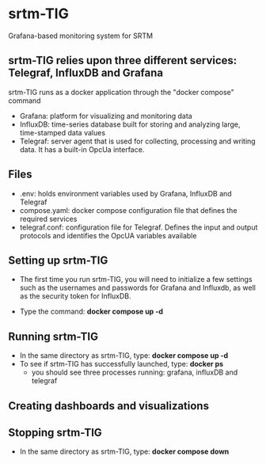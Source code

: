 # srtm-TIG
Grafana-based monitoring system for SRTM
## srtm-TIG relies upon three different services: Telegraf, InfluxDB and Grafana
srtm-TIG runs as a docker application through the "docker compose" command
  * Grafana: platform for visualizing and monitoring data
  * InfluxDB: time-series database built for storing and analyzing large, time-stamped data values
  * Telegraf: server agent that is used for collecting, processing and writing data. It has a built-in OpcUa interface.
## Files
 * .env: holds environment variables used by Grafana, InfluxDB and Telegraf
 * compose.yaml: docker compose configuration file that defines the required services
 * telegraf.conf: configuration file for Telegraf. Defines the input and output protocols and identifies the OpcUA variables available
## Setting up srtm-TIG
 * The first time you run srtm-TIG, you will need to initialize a few settings such as the usernames and passwords for Grafana and Influxdb, as well as the security token for InfluxDB.
  - Type the command: **docker compose up -d**
## Running srtm-TIG
  * In the same directory as srtm-TIG, type: **docker compose up -d**
  * To see if srtm-TIG has successfully launched, type: **docker ps**
    - you should see three processes running: grafana, influxDB and telegraf
## Creating dashboards and visualizations
## Stopping srtm-TIG
  * In the same directory as srtm-TIG, type: **docker compose down**

